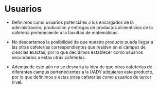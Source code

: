 # Usuarios
- Definimos como usuarios potenciales a los encargados de la administración, producción y entregas de productos alimenticios de la cafetería perteneciente a la facultad de matemáticas. 

- No descartamos la posibilidad de que nuestro producto pueda llegar a las otras cafeterías correspondientes que residen en el campus de ciencias exactas, por lo que decidimos establecer como usuarios secundarios a estas otras cafeterías. 

- Además de esto aún no se descarta la idea de que otras cafeterías de diferentes campus pertenecientes a la UADY adquieran este producto, por lo que definimos a estas otras cafeterías como usuarios de tercer nivel.
